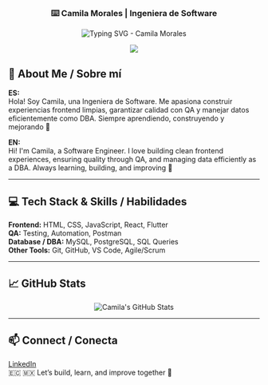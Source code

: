 <!-- markdownlint-disable MD033 MD041 -->
<p align="center">
  <h3 align="center">⌨️ Camila Morales | Ingeniera de Software</h3>
</p>

<p align="center">
  <img src="https://readme-typing-svg.demolab.com/?lines=Building+real-world+solutions!;Frontend+%E2%80%A2+QA+%E2%80%A2+Databases;Learning+%26+improving+every+day+%F0%9F%9A%80&font=Fira%20Code&center=true&width=500&height=60&duration=4000&pause=1000" alt="Typing SVG - Camila Morales">
</p>

<p align="center">
  <a href="https://www.linkedin.com/in/camila-morales-724041387/" alt="LinkedIn" title="Connect on LinkedIn">
    <img src="https://img.shields.io/badge/LinkedIn-Camila%20Morales-blue?style=for-the-badge&logo=linkedin&logoColor=white"/></a>
</p>
<!-- markdownlint-enable MD033 -->

## 🌟 About Me / Sobre mí
**ES:**  
Hola! Soy Camila, una Ingeniera de Software. Me apasiona construir experiencias frontend limpias, garantizar calidad con QA y manejar datos eficientemente como DBA. Siempre aprendiendo, construyendo y mejorando 🚀  

**EN:**  
Hi! I'm Camila, a Software Engineer. I love building clean frontend experiences, ensuring quality through QA, and managing data efficiently as a DBA. Always learning, building, and improving 🚀

---

## 💻 Tech Stack & Skills / Habilidades
**Frontend:** HTML, CSS, JavaScript, React, Flutter  
**QA:** Testing, Automation, Postman  
**Database / DBA:** MySQL, PostgreSQL, SQL Queries  
**Other Tools:** Git, GitHub, VS Code, Agile/Scrum  

---

## 📈 GitHub Stats
<p align="center">
  <img src="https://github-readme-stats.vercel.app/api?username=tu-username&show_icons=true&theme=radical" alt="Camila's GitHub Stats" />
</p>

---

## 📫 Connect / Conecta
[LinkedIn](https://www.linkedin.com/in/camila-morales-724041387/)  
🇪🇨 🇲🇽 Let’s build, learn, and improve together 🚀

